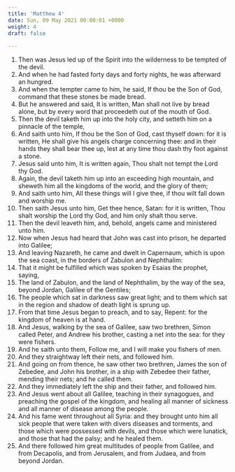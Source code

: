 ```yaml
---
title: 'Matthew 4'
date: Sun, 09 May 2021 00:00:01 +0000
weight: 4
draft: false
  
---
```


1. Then was Jesus led up of the Spirit into the wilderness to be tempted of the devil.
2. And when he had fasted forty days and forty nights, he was afterward an hungred.
3. And when the tempter came to him, he said, If thou be the Son of God, command that these stones be made bread.
4. But he answered and said, It is written, Man shall not live by bread alone, but by every word that proceedeth out of the mouth of God.
5. Then the devil taketh him up into the holy city, and setteth him on a pinnacle of the temple,
6. And saith unto him, If thou be the Son of God, cast thyself down: for it is written, He shall give his angels charge concerning thee: and in their hands they shall bear thee up, lest at any time thou dash thy foot against a stone.
7. Jesus said unto him, It is written again, Thou shalt not tempt the Lord thy God.
8. Again, the devil taketh him up into an exceeding high mountain, and sheweth him all the kingdoms of the world, and the glory of them;
9. And saith unto him, All these things will I give thee, if thou wilt fall down and worship me.
10. Then saith Jesus unto him, Get thee hence, Satan: for it is written, Thou shalt worship the Lord thy God, and him only shalt thou serve.
11. Then the devil leaveth him, and, behold, angels came and ministered unto him.
12. Now when Jesus had heard that John was cast into prison, he departed into Galilee;
13. And leaving Nazareth, he came and dwelt in Capernaum, which is upon the sea coast, in the borders of Zabulon and Nephthalim:
14. That it might be fulfilled which was spoken by Esaias the prophet, saying,
15. The land of Zabulon, and the land of Nephthalim, by the way of the sea, beyond Jordan, Galilee of the Gentiles;
16. The people which sat in darkness saw great light; and to them which sat in the region and shadow of death light is sprung up.
17. From that time Jesus began to preach, and to say, Repent: for the kingdom of heaven is at hand.
18. And Jesus, walking by the sea of Galilee, saw two brethren, Simon called Peter, and Andrew his brother, casting a net into the sea: for they were fishers.
19. And he saith unto them, Follow me, and I will make you fishers of men.
20. And they straightway left their nets, and followed him.
21. And going on from thence, he saw other two brethren, James the son of Zebedee, and John his brother, in a ship with Zebedee their father, mending their nets; and he called them.
22. And they immediately left the ship and their father, and followed him.
23. And Jesus went about all Galilee, teaching in their synagogues, and preaching the gospel of the kingdom, and healing all manner of sickness and all manner of disease among the people.
24. And his fame went throughout all Syria: and they brought unto him all sick people that were taken with divers diseases and torments, and those which were possessed with devils, and those which were lunatick, and those that had the palsy; and he healed them.
25. And there followed him great multitudes of people from Galilee, and from Decapolis, and from Jerusalem, and from Judaea, and from beyond Jordan.
